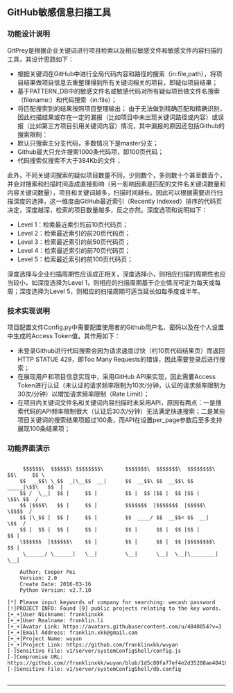 ## GitHub敏感信息扫描工具
### 功能设计说明
GitPrey是根据企业关键词进行项目检索以及相应敏感文件和敏感文件内容扫描的工具，其设计思路如下：
* 根据关键词在GitHub中进行全局代码内容和路径的搜索（in:file,path），将项目结果做项目信息去重整理得到所有关键词相关的项目，即疑似项目结果；
* 基于PATTERN_DB中的敏感文件名或敏感代码对所有疑似项目做文件名搜索（filename:）和代码搜索（in:file）；
* 将匹配搜索到的结果按照项目整理输出；
由于无法做到精确匹配和精确识别，因此扫描结果或存在一定的漏报（比如项目中未出现关键词路径或内容）或误报（比如第三方项目引用关键词内容）情况，其中漏报的原因还包括Github的搜索限制：
* 默认只搜索主分支代码，多数情况下是master分支；
* Github最大只允许搜索1000条代码项，即100页代码；
* 代码搜索仅搜索不大于384Kb的文件；

此外，不同关键词搜索的疑似项目数量不同，少则数个，多则数十个甚至数百个，并会对搜索和扫描时间造成直接影响（另一影响因素是匹配的文件名关键词数量和内容关键词数量），项目和关键词越多，扫描时间越长。因此可以根据需要进行扫描深度的选择，这一维度由GitHub最近索引（Recently Indexed）排序的代码页决定，深度越深，检索的项目数量越多，反之亦然。深度选项和说明如下：
* Level 1：检索最近索引的前10页代码页；
* Level 2：检索最近索引的前20页代码页；
* Level 3：检索最近索引的前50页代码页；
* Level 4：检索最近索引的前70页代码页；
* Level 5：检索最近索引的前100页代码页；

深度选择与企业扫描周期性应该成正相关，深度选择小，则相应扫描的周期性也应当较小，如深度选择为Level 1，则相应的扫描周期基于企业情况可定为每天或每周；深度选择为Level 5，则相应的扫描周期可适当延长如每季度或半年。

### 技术实现说明
项目配置文件Config.py中需要配置使用者的Github用户名、密码以及在个人设置中生成的Access Token值，其作用如下：
* 未登录Github进行代码搜索会因为请求速度过快（约10页代码结果页）而返回HTTP STATUE 429，即Too Many Requests的错误，因此需要登录后进行搜索；
* 在展现用户和项目信息实现中，采用GitHub API来实现，因此需要Access Token进行认证（未认证的请求频率限制为10次/分钟，认证的请求频率限制为30次/分钟）以增加请求频率限制（Rate Limit）；
* 在项目内关键词文件名和关键词内容扫描时未采用API，原因有两点：一是搜索代码的API频率限制很大（认证后30次/分钟）无法满足快速搜索；二是某些项目关键词的搜索结果项超过100条，而API在设置per_page参数后至多支持展现100条结果项；

### 功能界面演示
<pre>
<code>
     $$$$$$\  $$$$$$\ $$$$$$$$\       $$$$$$$\  $$$$$$$\  $$$$$$$$\ $$\     $$ \
    $$  __$$\ \_$$  _|\__$$  __|      $$  __$$\ $$  __$$\ $$  _____|\$$\   $$  |
    $$ /  \__|  $$ |     $$ |         $$ |  $$ |$$ |  $$ |$$ |       \$$\ $$  /
    $$ |$$$$\   $$ |     $$ |         $$$$$$$  |$$$$$$$  |$$$$$\      \$$$$  /
    $$ |\_$$ |  $$ |     $$ |         $$  ____/ $$  __$$< $$  __|      \$$  /
    $$ |  $$ |  $$ |     $$ |         $$ |      $$ |  $$ |$$ |          $$ |
    \$$$$$$  |$$$$$$\    $$ |         $$ |      $$ |  $$ |$$$$$$$$\     $$ |
     \______/ \______|   \__|         \__|      \__|  \__|\________|    \__|

    Author; Cooper Pei
    Version: 2.0
    Create Date: 2016-03-16
    Python Version: v2.7.10
    
[*] Please input keywords of company for searching: wecash password
[!]PROJECT INFO: Found [9] public projects relating to the key words.
[+_+]User Nickname: franklinxkk
[+_+]User Realname: franklin.li
[+_+]Avatar Link: https://avatars.githubusercontent.com/u/4848054?v=3
[+_+]Email Address: franklin.xkk@gmail.com
[+_+]Project Name: wuyan
[+_+]Project Link: https://github.com/franklinxkk/wuyan
[-]Sensitive File: v1/server/systemConfigShell/config.js
[-]Compromise URL: https://github.com//franklinxkk/wuyan/blob/1d5c80fa77ef4e2d35208ae40418ec63f3454298/v1/server/systemConfigShell/config.js
[-]Sensitive File: v1/server/systemConfigShell/db.config
</code>
</pre>
***

